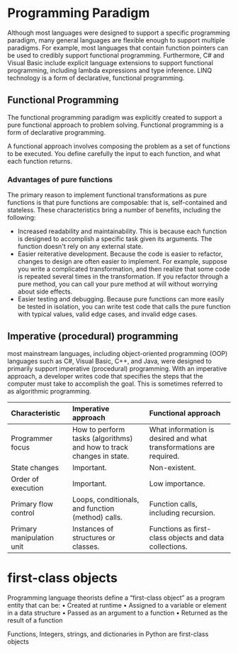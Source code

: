 # Programming Paradigm

Although most languages were designed to support a specific programming paradigm, many general languages are flexible enough to support multiple paradigms. For example, most languages that contain function pointers can be used to credibly support functional programming. Furthermore, C# and Visual Basic include explicit language extensions to support functional programming, including lambda expressions and type inference. LINQ technology is a form of declarative, functional programming.

## Functional Programming

The functional programming paradigm was explicitly created to support a pure functional approach to problem solving. Functional programming is a form of declarative programming.

A functional approach involves composing the problem as a set of functions to be executed. You define carefully the input to each function, and what each function returns.

### Advantages of pure functions
The primary reason to implement functional transformations as pure functions is that pure functions are composable: that is, self-contained and stateless. These characteristics bring a number of benefits, including the following:

- Increased readability and maintainability. This is because each function is designed to accomplish a specific task given its arguments. The function doesn't rely on any external state.
- Easier reiterative development. Because the code is easier to refactor, changes to design are often easier to implement. For example, suppose you write a complicated transformation, and then realize that some code is repeated several times in the transformation. If you refactor through a pure method, you can call your pure method at will without worrying about side effects.
- Easier testing and debugging. Because pure functions can more easily be tested in isolation, you can write test code that calls the pure function with typical values, valid edge cases, and invalid edge cases.

## Imperative (procedural) programming

most mainstream languages, including object-oriented programming (OOP) languages such as C#, Visual Basic, C++, and Java, were designed to primarily support imperative (procedural) programming. With an imperative approach, a developer writes code that specifies the steps that the computer must take to accomplish the goal. This is sometimes referred to as algorithmic programming.

| Characteristic            | Imperative approach                                                  | Functional approach                                                |
| :------------------------ | :------------------------------------------------------------------- | :----------------------------------------------------------------- |
| Programmer focus          | How to perform tasks (algorithms) and how to track changes in state. | What information is desired and what transformations are required. |
| State changes             | Important.                                                           | Non-existent.                                                      |
| Order of execution        | Important.                                                           | Low importance.                                                    |
| Primary flow control      | Loops, conditionals, and function (method) calls.                    | Function calls, including recursion.                               |
| Primary manipulation unit | Instances of structures or classes.                                  | Functions as first-class objects and data collections.             |

# first-class objects
Programming language theorists define a “first-class object” as a program entity that can be:
• Created at runtime
• Assigned to a variable or element in a data structure
• Passed as an argument to a function
• Returned as the result of a function

Functions, Integers, strings, and dictionaries in Python are first-class objects